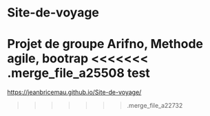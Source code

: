 # Site-de-voyage
Projet de groupe Arifno, Methode agile, bootrap
<<<<<<< .merge_file_a25508
test
=======
https://jeanbricemau.github.io/Site-de-voyage/
>>>>>>> .merge_file_a22732
